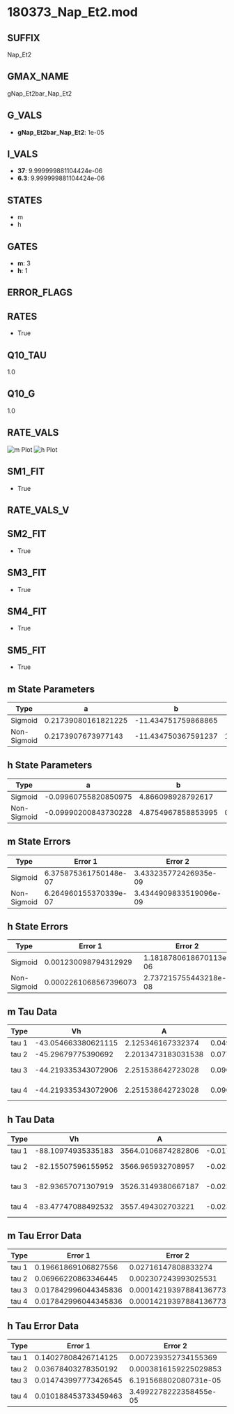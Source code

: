 # 180373_Nap_Et2.mod

## SUFFIX

Nap_Et2

## GMAX_NAME

gNap_Et2bar_Nap_Et2

## G_VALS

- **gNap_Et2bar_Nap_Et2**: 1e-05

## I_VALS

- **37**: 9.999999881104424e-06
- **6.3**: 9.999999881104424e-06

## STATES

- m
- h

## GATES

- **m**: 3
- **h**: 1

## ERROR_FLAGS


## RATES

- True

## Q10_TAU

1.0

## Q10_G

1.0

## RATE_VALS

![m Plot](/Users/pbozelos/Dropbox/icg-Chai-Panos/supermodels/output_markdown_files/Na/180373_Nap_Et2.mod/images/m.png)
![h Plot](/Users/pbozelos/Dropbox/icg-Chai-Panos/supermodels/output_markdown_files/Na/180373_Nap_Et2.mod/images/h.png)

## SM1_FIT

- True

## RATE_VALS_V

## SM2_FIT

- True

## SM3_FIT

- True

## SM4_FIT

- True

## SM5_FIT

- True

## m State Parameters

| Type | a | b | c | d |
| --- | --- | --- | --- | --- |
| Sigmoid | 0.21739080161821225 | -11.434751759868865 |
| Non-Sigmoid | 0.2173907673977143 | -11.434750367591237 | 1.0000000704845071 | -1.0338141411716063e-07 |

## h State Parameters

| Type | a | b | c | d |
| --- | --- | --- | --- | --- |
| Sigmoid | -0.09960755820850975 | 4.866098928792617 |
| Non-Sigmoid | -0.09990200843730228 | 4.8754967858853995 | 0.9983280149044956 | -3.993758874002679e-05 |

## m State Errors

| Type | Error 1 | Error 2 | Error 3 |
| --- | --- | --- | --- |
| Sigmoid | 6.375875361750148e-07 | 3.433235772426935e-09 | 3.161449465295983e-07 |
| Non-Sigmoid | 6.264960155370339e-07 | 3.4344909833519096e-09 | 3.1064526530925546e-07 |

## h State Errors

| Type | Error 1 | Error 2 | Error 3 |
| --- | --- | --- | --- |
| Sigmoid | 0.001230098794312929 | 1.1818780618670113e-06 | 0.0009179882844670956 |
| Non-Sigmoid | 0.0002261068567396073 | 2.737215755443218e-08 | 0.00016873721564825524 |

## m Tau Data

| Type | Vh | A | b1 | b2 | c1 | c2 | d1 | d2 | e1 | e2 |
| --- | --- | --- | --- | --- | --- | --- | --- | --- | --- | --- |
| tau 1 | -43.054663380621115 | 2.125346167332374 | 0.04965346399162266 | 0.047512715890831066 |
| tau 2 | -45.29679775390692 | 2.2013473183031538 | 0.07777619168366925 | 0.0007748084549556166 | 0.05674357176587015 | -0.00025913152244083876 |
| tau 3 | -44.219335343072906 | 2.251538642723028 | 0.0907540226152395 | 0.0016427454942708269 | 1.2678953972581134e-05 | 0.06917254337581051 | -0.0006139863694408287 | 2.058592016555961e-06 |
| tau 4 | -44.219335343072906 | 2.251538642723028 | 0.0907540226152395 | 0.0016427454942708269 | 1.2678953972581134e-05 | 0.0 | 0.06917254337581051 | -0.0006139863694408287 | 2.058592016555961e-06 | 0.0 |

## h Tau Data

| Type | Vh | A | b1 | b2 | c1 | c2 | d1 | d2 | e1 | e2 |
| --- | --- | --- | --- | --- | --- | --- | --- | --- | --- | --- |
| tau 1 | -88.10974935335183 | 3564.0106874282806 | -0.017516649195964434 | -0.0612873440324905 |
| tau 2 | -82.15507596155952 | 3566.965932708957 | -0.023571721589787546 | 5.637527248822062e-05 | -0.06687494421565204 | -0.0018720142904686322 |
| tau 3 | -82.93657071307919 | 3526.3149380667187 | -0.023403253564724717 | 6.330679417987293e-05 | -5.129502557695866e-08 | -0.05258531805548669 | -0.002261307733543614 | -7.413416820332625e-05 |
| tau 4 | -83.47747088492532 | 3557.494302703221 | -0.023908047417019265 | 8.284590468617737e-05 | -2.7231399061791075e-07 | 7.241098753598525e-10 | -0.05230957535067422 | -0.0011704560799945065 | -7.373153555438354e-05 | -3.495142595578459e-06 |

## m Tau Error Data

| Type | Error 1 | Error 2 | Error 3 |
| --- | --- | --- | --- |
| tau 1 | 0.19661869106827556 | 0.02716147808833274 | 0.09781304381470442 |
| tau 2 | 0.06966220863346445 | 0.002307243993025531 | 0.034655264096575794 |
| tau 3 | 0.017842996044345836 | 0.00014219397884136773 | 0.008876459020191277 |
| tau 4 | 0.017842996044345836 | 0.00014219397884136773 | 0.008876459020191277 |

## h Tau Error Data

| Type | Error 1 | Error 2 | Error 3 |
| --- | --- | --- | --- |
| tau 1 | 0.14027808426714125 | 0.007239352734155369 | 0.05887320245562872 |
| tau 2 | 0.03678403278350192 | 0.0003816159225029853 | 0.015437862731811353 |
| tau 3 | 0.014743997773426545 | 6.191568802080731e-05 | 0.00618789720757262 |
| tau 4 | 0.010188453733459463 | 3.4992278222358455e-05 | 0.004275984395520212 |

